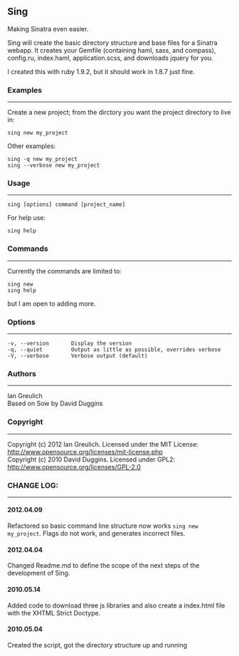## Sing
Making Sinatra even easier.

Sing will create the basic directory structure and base files for a Sinatra 
webapp. It creates your Gemfile (containing haml, sass, and compass), 
config.ru, index.haml, application.scss, and downloads jquery for you.

I created this with ruby 1.9.2, but it should work in 1.8.7 just fine.

### Examples
---
Create a new project; from the dirctory you want the project directory
to live in:

    sing new my_project

Other examples:

    sing -q new my_project
    sing --verbose new my_project

### Usage
---
    sing [options] command [project_name]

For help use:

    sing help

### Commands
---
Currently the commands are limited to:

    sing new
    sing help

but I am open to adding more.

### Options
---
    -v, --version       Display the version  
    -q, --quiet         Output as little as possible, overrides verbose  
    -V, --verbose       Verbose output (default)

### Authors
---
Ian Greulich  
Based on Sow by David Duggins

### Copyright
---
Copyright (c) 2012 Ian Greulich. Licensed under the MIT License:  
http://www.opensource.org/licenses/mit-license.php  
Copyright (c) 2010 David Duggins. Licensed under GPL2:  
http://www.opensource.org/licenses/GPL-2.0

### CHANGE LOG:
---
#### 2012.04.09
Refactored so basic command line structure now works ```sing new my_project```. Flags do not work, and generates incorrect files.
#### 2012.04.04
Changed Readme.md to define the scope of the next steps of the development of Sing.
#### 2010.05.14
Added code to download three js libraries and also create a index.html file with the XHTML Strict Doctype.
#### 2010.05.04
Created the script, got the directory structure up and running
